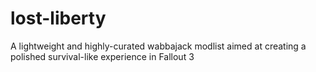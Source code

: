 # lost-liberty
A lightweight and highly-curated wabbajack modlist aimed at creating a polished survival-like experience in Fallout 3
